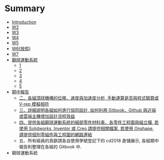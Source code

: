 # Summary

* [Introduction](README.md)
* [W2](w2.md)
* [W3](w3.md)
* [W4](w4.md)
* [W5](w5.md)
* [W6\(放假\)](w6.md)
* [W7](w7.md)
* [鋼球運動系統](gang-qiu-yun-dong-xi-tong.md)
  * [1](gang-qiu-yun-dong-xi-tong/1.md)
  * [2](gang-qiu-yun-dong-xi-tong/2.md)
  * [3](gang-qiu-yun-dong-xi-tong/3.md)
  * [4](gang-qiu-yun-dong-xi-tong/4.md)
  * [5](gang-qiu-yun-dong-xi-tong/5.md)
* [期中報告](qi-zhong-bao-gao.md)
  * [二、各組頂球機構的位移、速度與加速度分析, 手動運算是否與程式驗算或 V-rep 模擬相符](qi-zhong-bao-gao/er-3001-ge-zu-ding-qiu-ji-gou-de-wei-yi-3001-su-du-yu-jia-su-du-fen-67902c-shou-dong-yun-suan-shi-fou-yu-cheng-shi-yan-suan-huo-v-rep-mo-ni-xiang.md)
  * [三、詳細說明各組如何進行協同設計, 如何利用 Gitbook、Github 與近端或雲端主機增加設計流程效益](qi-zhong-bao-gao/san-3001-xiang-xi-shuo-ming-ge-zu-ruhe-jin-xing-xie-tong-she-8a082c-ru-he-li-yong-gitbook-github-yu-jin-duan-huo-yun-duan-zhu-ji-zeng-jia-she-ji-liu-cheng-xiao.md)
  * [四、提供各組鋼球運動系統的細部零件材料表、各零件工程圖與組立檔, 若使用 Solidworks, Inventor 或 Creo 請提供相關檔案, 若使用 Onshape, 請提供個別零組件與工程圖的網路連結](qi-zhong-bao-gao/si-3001-ti-gong-ge-zu-gang-qiu-yun-dong-xi-tong-de-xi-bu-ling-jian-cai-liao-biao-3001-ge-ling-jian-gong-cheng-tu-yu-zu-li-6a942c-ruo-shi-yong-solidworks-inventor-huo-creo-qing-ti-gong-xiang-guan-dang-68482c-ruo-shi-yong-onshape-qing-ti-gong-ge-bie-lin.md)
  * 五、所有組員的貢獻請各自使用學號登記下的 cd2018 倉儲展示, 各組期中報告則整理在各組的 Gitbook 中.
* 鋼球運動系統

